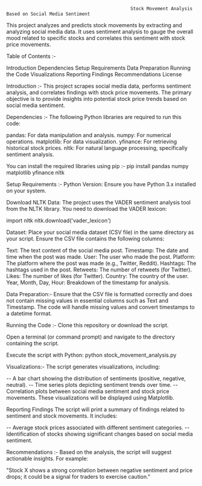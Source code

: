                                                   Stock Movement Analysis Based on Social Media Sentiment

This project analyzes and predicts stock movements by extracting and analyzing social media data. It uses sentiment analysis to gauge the overall mood related to specific stocks and correlates this sentiment with stock price movements.


Table of Contents :-

Introduction
Dependencies
Setup Requirements
Data Preparation
Running the Code
Visualizations
Reporting Findings
Recommendations
License

Introduction :-
This project scrapes social media data, performs sentiment analysis, and correlates findings with stock price movements. The primary objective is to provide insights into potential stock price trends based on social media sentiment.

Dependencies :-
The following Python libraries are required to run this code:

pandas: For data manipulation and analysis.
numpy: For numerical operations.
matplotlib: For data visualization.
yfinance: For retrieving historical stock prices.
nltk: For natural language processing, specifically sentiment analysis.

You can install the required libraries using pip :-
pip install pandas numpy matplotlib yfinance nltk


Setup Requirements :-
Python Version: Ensure you have Python 3.x installed on your system.

Download NLTK Data: The project uses the VADER sentiment analysis tool from the NLTK library. You need to download the VADER lexicon:

import nltk
nltk.download('vader_lexicon')

Dataset: Place your social media dataset (CSV file) in the same directory as your script. Ensure the CSV file contains the following columns:

Text: The text content of the social media post.
Timestamp: The date and time when the post was made.
User: The user who made the post.
Platform: The platform where the post was made (e.g., Twitter, Reddit).
Hashtags: The hashtags used in the post.
Retweets: The number of retweets (for Twitter).
Likes: The number of likes (for Twitter).
Country: The country of the user.
Year, Month, Day, Hour: Breakdown of the timestamp for analysis.

Data Preparation:-
Ensure that the CSV file is formatted correctly and does not contain missing values in essential columns such as Text and Timestamp. The code will handle missing values and convert timestamps to a datetime format.

Running the Code :-
Clone this repository or download the script.

Open a terminal (or command prompt) and navigate to the directory containing the script.

Execute the script with Python:
python stock_movement_analysis.py


Visualizations:-
The script generates visualizations, including:

-- A bar chart showing the distribution of sentiments (positive, negative, neutral).
-- Time series plots depicting sentiment trends over time.
-- Correlation plots between social media sentiment and stock price movements.
These visualizations will be displayed using Matplotlib.

Reporting Findings
The script will print a summary of findings related to sentiment and stock movements. It includes:

-- Average stock prices associated with different sentiment categories.
-- Identification of stocks showing significant changes based on social media sentiment.

Recommendations :-
Based on the analysis, the script will suggest actionable insights. For example:

"Stock X shows a strong correlation between negative sentiment and price drops; it could be a signal for traders to exercise caution."




































